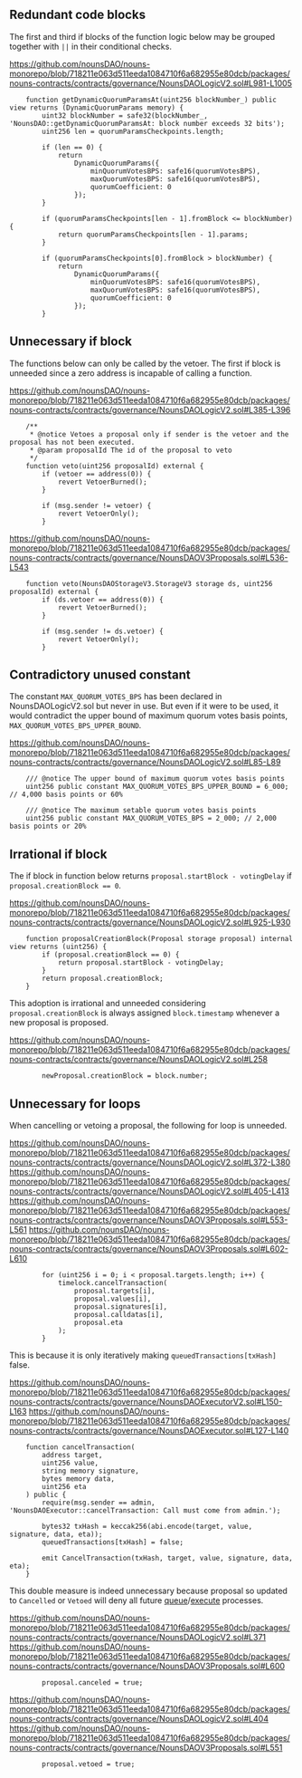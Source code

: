 ## Redundant code blocks
The first and third if blocks of the function logic below may be grouped together with `||` in their conditional checks. 

https://github.com/nounsDAO/nouns-monorepo/blob/718211e063d511eeda1084710f6a682955e80dcb/packages/nouns-contracts/contracts/governance/NounsDAOLogicV2.sol#L981-L1005

```solidity
    function getDynamicQuorumParamsAt(uint256 blockNumber_) public view returns (DynamicQuorumParams memory) {
        uint32 blockNumber = safe32(blockNumber_, 'NounsDAO::getDynamicQuorumParamsAt: block number exceeds 32 bits');
        uint256 len = quorumParamsCheckpoints.length;

        if (len == 0) {
            return
                DynamicQuorumParams({
                    minQuorumVotesBPS: safe16(quorumVotesBPS),
                    maxQuorumVotesBPS: safe16(quorumVotesBPS),
                    quorumCoefficient: 0
                });
        }

        if (quorumParamsCheckpoints[len - 1].fromBlock <= blockNumber) {
            return quorumParamsCheckpoints[len - 1].params;
        }

        if (quorumParamsCheckpoints[0].fromBlock > blockNumber) {
            return
                DynamicQuorumParams({
                    minQuorumVotesBPS: safe16(quorumVotesBPS),
                    maxQuorumVotesBPS: safe16(quorumVotesBPS),
                    quorumCoefficient: 0
                });
        }
```
## Unnecessary if block
The functions below can only be called by the vetoer. The first if block is unneeded since a zero address is incapable of calling a function.

https://github.com/nounsDAO/nouns-monorepo/blob/718211e063d511eeda1084710f6a682955e80dcb/packages/nouns-contracts/contracts/governance/NounsDAOLogicV2.sol#L385-L396

```solidity
    /**
     * @notice Vetoes a proposal only if sender is the vetoer and the proposal has not been executed.
     * @param proposalId The id of the proposal to veto
     */
    function veto(uint256 proposalId) external {
        if (vetoer == address(0)) {
            revert VetoerBurned();
        }

        if (msg.sender != vetoer) {
            revert VetoerOnly();
        }
```
https://github.com/nounsDAO/nouns-monorepo/blob/718211e063d511eeda1084710f6a682955e80dcb/packages/nouns-contracts/contracts/governance/NounsDAOV3Proposals.sol#L536-L543

```solidity
    function veto(NounsDAOStorageV3.StorageV3 storage ds, uint256 proposalId) external {
        if (ds.vetoer == address(0)) {
            revert VetoerBurned();
        }

        if (msg.sender != ds.vetoer) {
            revert VetoerOnly();
        }
```
## Contradictory unused constant
The constant `MAX_QUORUM_VOTES_BPS` has been declared in NounsDAOLogicV2.sol but never in use. But even if it were to be used, it would contradict the upper bound of maximum quorum votes basis points, `MAX_QUORUM_VOTES_BPS_UPPER_BOUND`.

https://github.com/nounsDAO/nouns-monorepo/blob/718211e063d511eeda1084710f6a682955e80dcb/packages/nouns-contracts/contracts/governance/NounsDAOLogicV2.sol#L85-L89

```solidity
    /// @notice The upper bound of maximum quorum votes basis points
    uint256 public constant MAX_QUORUM_VOTES_BPS_UPPER_BOUND = 6_000; // 4,000 basis points or 60%

    /// @notice The maximum setable quorum votes basis points
    uint256 public constant MAX_QUORUM_VOTES_BPS = 2_000; // 2,000 basis points or 20%
```
## Irrational if block
The if block in function below returns `proposal.startBlock - votingDelay` if `proposal.creationBlock == 0`.

https://github.com/nounsDAO/nouns-monorepo/blob/718211e063d511eeda1084710f6a682955e80dcb/packages/nouns-contracts/contracts/governance/NounsDAOLogicV2.sol#L925-L930

```solidity
    function proposalCreationBlock(Proposal storage proposal) internal view returns (uint256) {
        if (proposal.creationBlock == 0) {
            return proposal.startBlock - votingDelay;
        }
        return proposal.creationBlock;
    }
```
This adoption is irrational and unneeded considering `proposal.creationBlock` is always assigned `block.timestamp` whenever a new proposal is proposed.

https://github.com/nounsDAO/nouns-monorepo/blob/718211e063d511eeda1084710f6a682955e80dcb/packages/nouns-contracts/contracts/governance/NounsDAOLogicV2.sol#L258

```solidity
        newProposal.creationBlock = block.number;
```
## Unnecessary for loops
When cancelling or vetoing a proposal, the following for loop is unneeded.  

https://github.com/nounsDAO/nouns-monorepo/blob/718211e063d511eeda1084710f6a682955e80dcb/packages/nouns-contracts/contracts/governance/NounsDAOLogicV2.sol#L372-L380
https://github.com/nounsDAO/nouns-monorepo/blob/718211e063d511eeda1084710f6a682955e80dcb/packages/nouns-contracts/contracts/governance/NounsDAOLogicV2.sol#L405-L413
https://github.com/nounsDAO/nouns-monorepo/blob/718211e063d511eeda1084710f6a682955e80dcb/packages/nouns-contracts/contracts/governance/NounsDAOV3Proposals.sol#L553-L561
https://github.com/nounsDAO/nouns-monorepo/blob/718211e063d511eeda1084710f6a682955e80dcb/packages/nouns-contracts/contracts/governance/NounsDAOV3Proposals.sol#L602-L610

```solidity
        for (uint256 i = 0; i < proposal.targets.length; i++) {
            timelock.cancelTransaction(
                proposal.targets[i],
                proposal.values[i],
                proposal.signatures[i],
                proposal.calldatas[i],
                proposal.eta
            );
        }
```
This is because it is only iteratively making `queuedTransactions[txHash]` false.

https://github.com/nounsDAO/nouns-monorepo/blob/718211e063d511eeda1084710f6a682955e80dcb/packages/nouns-contracts/contracts/governance/NounsDAOExecutorV2.sol#L150-L163
https://github.com/nounsDAO/nouns-monorepo/blob/718211e063d511eeda1084710f6a682955e80dcb/packages/nouns-contracts/contracts/governance/NounsDAOExecutor.sol#L127-L140

```solidity
    function cancelTransaction(
        address target,
        uint256 value,
        string memory signature,
        bytes memory data,
        uint256 eta
    ) public {
        require(msg.sender == admin, 'NounsDAOExecutor::cancelTransaction: Call must come from admin.');

        bytes32 txHash = keccak256(abi.encode(target, value, signature, data, eta));
        queuedTransactions[txHash] = false;

        emit CancelTransaction(txHash, target, value, signature, data, eta);
    }
```
This double measure is indeed unnecessary because proposal so updated to `Cancelled` or `Vetoed` will deny all future [queue](https://github.com/nounsDAO/nouns-monorepo/blob/718211e063d511eeda1084710f6a682955e80dcb/packages/nouns-contracts/contracts/governance/NounsDAOLogicV2.sol#L300)/[execute](https://github.com/nounsDAO/nouns-monorepo/blob/718211e063d511eeda1084710f6a682955e80dcb/packages/nouns-contracts/contracts/governance/NounsDAOLogicV2.sol#L338) processes. 

https://github.com/nounsDAO/nouns-monorepo/blob/718211e063d511eeda1084710f6a682955e80dcb/packages/nouns-contracts/contracts/governance/NounsDAOLogicV2.sol#L371
https://github.com/nounsDAO/nouns-monorepo/blob/718211e063d511eeda1084710f6a682955e80dcb/packages/nouns-contracts/contracts/governance/NounsDAOV3Proposals.sol#L600

```solidity
        proposal.canceled = true;
```
https://github.com/nounsDAO/nouns-monorepo/blob/718211e063d511eeda1084710f6a682955e80dcb/packages/nouns-contracts/contracts/governance/NounsDAOLogicV2.sol#L404
https://github.com/nounsDAO/nouns-monorepo/blob/718211e063d511eeda1084710f6a682955e80dcb/packages/nouns-contracts/contracts/governance/NounsDAOV3Proposals.sol#L551

```solidity
        proposal.vetoed = true;
```
 